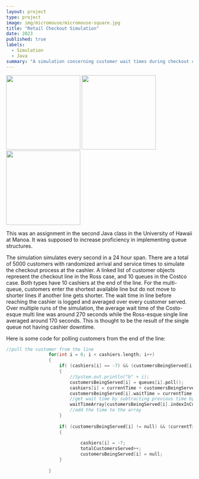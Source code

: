 ```yaml
---
layout: project
type: project
image: img/micromouse/micromouse-square.jpg
title: "Retail Checkout Simulation"
date: 2023
published: true
labels:
  - Simulation
  - Java
summary: "A simulation concerning customer wait times during checkout comparing Costco-esque and Ross-esque customer queues."
---
```


<div class="text-center p-4">
  <img width="200px" src="../img/micromouse/micromouse-robot.png" class="img-thumbnail" >
  <img width="200px" src="../img/micromouse/micromouse-robot-2.jpg" class="img-thumbnail" >
  <img width="200px" src="../img/micromouse/micromouse-circuit.png" class="img-thumbnail" >
</div>

This was an assignment in the second Java class in the University of Hawaii at Manoa. It was supposed to increase proficiency in implementing queue structures.

The simulation simulates every second in a 24 hour span. There are a total of 5000 customers with randomized arrival and service times to simulate the checkout process at the cashier. A linked list of customer objects represent the checkout line in the Ross case, and 10 queues in the Costco case. Both types have 10 cashiers at the end of the line. For the multi-queue, customers enter the shortest available line but do not move to shorter lines if another line gets shorter. The wait time in line before reaching the cashier is logged and averaged over every customer served.  Over multiple runs of the simulation, the average wait time of the Costo-esque multi line was around 270 seconds while the Ross-esque single line averaged around 170 seconds. This is thought to be the result of the single queue not having cashier downtime.

Here is some code for polling customers from the end of the line:

```cpp
//pull the customer from the line
				for(int i = 0; i < cashiers.length; i++)
				{
					if( (cashiers[i] == -7) && (customersBeingServed[i] == null) && !queues[i].isEmpty() )
					{
						//System.out.println("b" + i);
						customersBeingServed[i] = queues[i].poll();
						cashiers[i] = currentTime + customersBeingServed[i].serviceTime;
						customersBeingServed[i].waitTime = currentTime - customersBeingServed[i].waitTime;
						//get wait time by subtracting previous time by current time
						waitTimeArray[customersBeingServed[i].indexInCustomersArray] = customersBeingServed[i].waitTime;
						//add the time to the array
					}
					
					if( (customersBeingServed[i] != null) && (currentTime == cashiers[i])) 
					{
							
							cashiers[i] = -7;
							totalCustomersServed++;
							customersBeingServed[i] = null;
					}
					
				}
```

